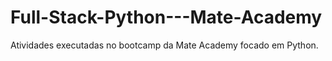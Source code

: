 # Full-Stack-Python---Mate-Academy
Atividades executadas no bootcamp da Mate Academy focado em Python.
